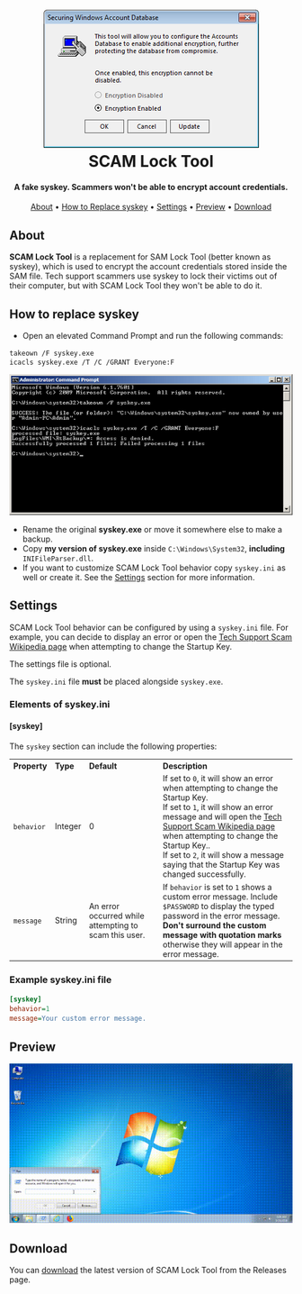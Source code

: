 <h1 align="center">
  <br>
  <img src="./images/syskey.png" alt="SCAM Lock Tool Screenshot"></a>
  <br>
  SCAM Lock Tool
  <br>
</h1>

<h4 align="center">A fake syskey. Scammers won't be able to encrypt account credentials.</h4>

<p align="center">
  <a href="#about">About</a> •
  <a href="#how-to-replace-syskey">How to Replace syskey</a> •
  <a href="#settings">Settings</a> •
  <a href="#preview">Preview</a> •
  <a href="#download">Download</a>
</p>

## About

**SCAM Lock Tool** is a replacement for SAM Lock Tool (better known as syskey), which is used to encrypt the account credentials stored inside the SAM file. Tech support scammers use syskey to lock their victims out of their computer, but with SCAM Lock Tool they won't be able to do it.

## How to replace syskey

* Open an elevated Command Prompt and run the following commands:

```batch
takeown /F syskey.exe
icacls syskey.exe /T /C /GRANT Everyone:F
```

![Command Prompt](./images/syskey_takeown.png)

* Rename the original **syskey.exe** or move it somewhere else to make a backup.
* Copy **my version of syskey.exe** inside `C:\Windows\System32`, **including** `INIFileParser.dll`.
* If you want to customize SCAM Lock Tool behavior copy `syskey.ini` as well or create it. See the [Settings](#settings) section for more information.

## Settings

SCAM Lock Tool behavior can be configured by using a `syskey.ini` file. For example, you can decide to display an error or open the [Tech Support Scam Wikipedia page](https://www.wikipedia.org/wiki/Tech_support_scam) when attempting to change the Startup Key.

The settings file is optional.

The `syskey.ini` file **must** be placed alongside `syskey.exe`.

### Elements of syskey.ini

#### [syskey]

The `syskey` section can include the following properties:

<table>
  <tr>
    <th align="left">Property</th>
    <th align="left">Type</th>
    <th align="left">Default</th>
    <th align="left">Description</th>
  </tr>
  <tr>
    <td><code>behavior</code></td>
    <td>Integer</td>
    <td>0</td>
    <td>
      If set to <code>0</code>, it will show an error when attempting to change the Startup Key.
      <br>
      If set to <code>1</code>, it will show an error message and will open the <a href="https://www.wikipedia.org/wiki/Tech_support_scam">Tech Support Scam Wikipedia page</a> when attempting to change the Startup Key..
      <br>
      If set to <code>2</code>, it will show a message saying that the Startup Key was changed successfully.
    </td>
  </tr>
  <tr>
    <td><code>message</code></td>
    <td>String</td>
    <td>An error occurred while attempting to scam this user.</td>
    <td>
      If <code>behavior</code> is set to <code>1</code> shows a custom error message. Include <code>$PASSWORD</code> to display the typed password in the error message.
      <br>
      <b>Don't surround the custom message with quotation marks</b> otherwise they will appear in the error message.
    </td>
  </tr>
</table>

### Example syskey.ini file

```ini
[syskey]
behavior=1
message=Your custom error message.
```

## Preview

![SCAM Lock Tool Preview](./images/syskey_demo.gif)

## Download

You can [download](https://github.com/Strappazzon/SCAM-Lock-Tool/releases/latest) the latest version of SCAM Lock Tool from the Releases page.
